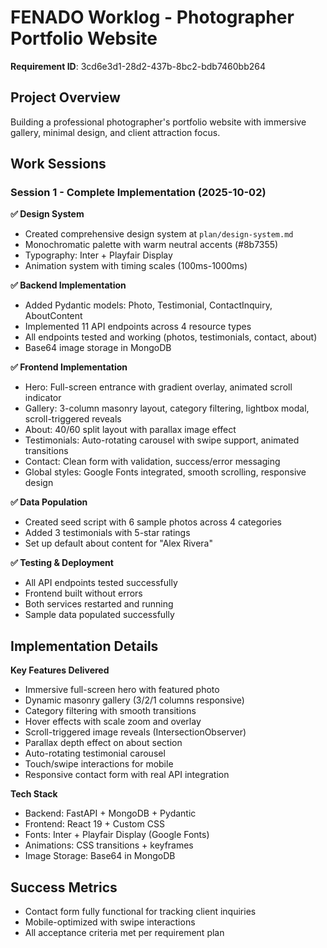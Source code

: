 # FENADO Worklog - Photographer Portfolio Website

**Requirement ID**: 3cd6e3d1-28d2-437b-8bc2-bdb7460bb264

## Project Overview
Building a professional photographer's portfolio website with immersive gallery, minimal design, and client attraction focus.

## Work Sessions

### Session 1 - Complete Implementation (2025-10-02)

**✅ Design System**
- Created comprehensive design system at `plan/design-system.md`
- Monochromatic palette with warm neutral accents (#8b7355)
- Typography: Inter + Playfair Display
- Animation system with timing scales (100ms-1000ms)

**✅ Backend Implementation**
- Added Pydantic models: Photo, Testimonial, ContactInquiry, AboutContent
- Implemented 11 API endpoints across 4 resource types
- All endpoints tested and working (photos, testimonials, contact, about)
- Base64 image storage in MongoDB

**✅ Frontend Implementation**
- Hero: Full-screen entrance with gradient overlay, animated scroll indicator
- Gallery: 3-column masonry layout, category filtering, lightbox modal, scroll-triggered reveals
- About: 40/60 split layout with parallax image effect
- Testimonials: Auto-rotating carousel with swipe support, animated transitions
- Contact: Clean form with validation, success/error messaging
- Global styles: Google Fonts integrated, smooth scrolling, responsive design

**✅ Data Population**
- Created seed script with 6 sample photos across 4 categories
- Added 3 testimonials with 5-star ratings
- Set up default about content for "Alex Rivera"

**✅ Testing & Deployment**
- All API endpoints tested successfully
- Frontend built without errors
- Both services restarted and running
- Sample data populated successfully

## Implementation Details

**Key Features Delivered**
- Immersive full-screen hero with featured photo
- Dynamic masonry gallery (3/2/1 columns responsive)
- Category filtering with smooth transitions
- Hover effects with scale zoom and overlay
- Scroll-triggered image reveals (IntersectionObserver)
- Parallax depth effect on about section
- Auto-rotating testimonial carousel
- Touch/swipe interactions for mobile
- Responsive contact form with real API integration

**Tech Stack**
- Backend: FastAPI + MongoDB + Pydantic
- Frontend: React 19 + Custom CSS
- Fonts: Inter + Playfair Display (Google Fonts)
- Animations: CSS transitions + keyframes
- Image Storage: Base64 in MongoDB

## Success Metrics
- Contact form fully functional for tracking client inquiries
- Mobile-optimized with swipe interactions
- All acceptance criteria met per requirement plan
